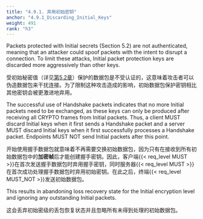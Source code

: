 ```yaml
---
title: "4.9.1. 弃用初始密钥"
anchor: "4.9.1_Discarding_Initial_Keys"
weight: 491
rank: "h3"
---
```


Packets protected with Initial secrets (Section 5.2) are not authenticated, meaning that an attacker could spoof packets with the intent to disrupt a connection. To limit these attacks, Initial packet protection keys are discarded more aggressively than other keys.

受初始秘密值（详见[第5.2章]()）保护的数据包是不受认证的，这意味着攻击者可以伪造数据包来干扰连接。为了限制这种攻击造成的影响，初始数据包保护密钥相比其他密钥会被更激进地弃用。

The successful use of Handshake packets indicates that no more Initial packets need to be exchanged, as these keys can only be produced after receiving all CRYPTO frames from Initial packets. Thus, a client MUST discard Initial keys when it first sends a Handshake packet and a server MUST discard Initial keys when it first successfully processes a Handshake packet. Endpoints MUST NOT send Initial packets after this point.

开始使用握手数据包就意味着不再需要交换初始数据包，因为只有在接收到所有初始数据包中的**加密帧**后才能创建握手密钥。因此，客户端{{< req_level MUST >}}在首次发送握手数据包时弃用握手密钥，同时服务器{{< req_level MUST >}}在首次成功处理握手数据包时弃用初始密钥。在此之后，终端{{< req_level MUST_NOT >}}发送初始数据包。

This results in abandoning loss recovery state for the Initial encryption level and ignoring any outstanding Initial packets.

这会丢弃初始密级的丢包恢复状态并且忽略所有未得到处理的初始数据包。
